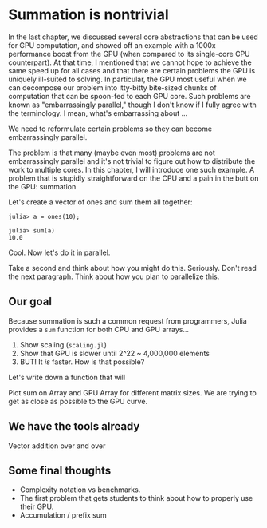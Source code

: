 # Summation is nontrivial

In the last chapter, we discussed several core abstractions that can be used for GPU computation, and showed off an example with a 1000x performance boost from the GPU (when compared to its single-core CPU counterpart).
At that time, I mentioned that we cannot hope to achieve the same speed up for all cases and that there are certain problems the GPU is uniquely ill-suited to solving.
In particular, the GPU most useful when we can decompose our problem into itty-bitty bite-sized chunks of computation that can be spoon-fed to each GPU core.
Such problems are known as "embarrassingly parallel," though I don't know if I fully agree with the terminology.
I mean, what's embarrassing about ...

We need to reformulate certain problems so they can become embarrassingly parallel.

The problem is that many (maybe even most) problems are not embarrassingly parallel and it's not trivial to figure out how to distribute the work to multiple cores.
In this chapter, I will introduce one such example.
A problem that is stupidly straightforward on the CPU and a pain in the butt on the GPU: summation

Let's create a vector of ones and sum them all together:

```
julia> a = ones(10);

julia> sum(a)
10.0
```

Cool.
Now let's do it in parallel.

Take a second and think about how you might do this.
Seriously.
Don't read the next paragraph.
Think about how you plan to parallelize this.

## Our goal

Because summation is such a common request from programmers, Julia provides a `sum` function for both CPU and GPU arrays...

1. Show scaling (`scaling.jl`)
2. Show that GPU is slower until 2^22 ~ 4,000,000 elements
3. BUT! It *is* faster. How is that possible?

Let's write down a function that will 

Plot sum on Array and GPU Array for different matrix sizes.
We are trying to get as close as possible to the GPU curve.

## We have the tools already

Vector addition over and over

## Some final thoughts

* Complexity notation vs benchmarks.
* The first problem that gets students to think about how to properly use their GPU.
* Accumulation / prefix sum



